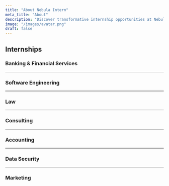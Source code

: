 ```yaml
---
title: "About Nebula Intern"
meta_title: "About"
description: "Discover transformative internship opportunities at Nebula Intern. Gain hands-on experience, build essential skills, and accelerate your career journey with our curated internships across diverse industries."
image: "/images/avatar.png"
draft: false
---
```


## Internships

### Banking & Financial Services

<hr>

### Software Engineering

<hr>

### Law

<hr>

### Consulting

<hr>

### Accounting

<hr>

### Data Security

<hr>

### Marketing
